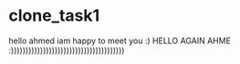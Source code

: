 # clone_task1
hello ahmed iam happy to meet you :) 
HELLO AGAIN AHME :)))))))))))))))))))))))))))))))))))))))
